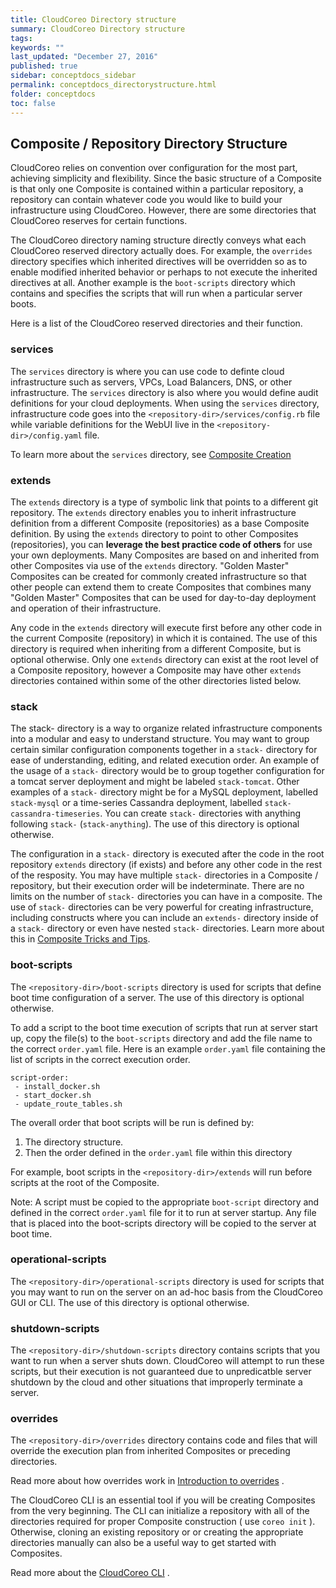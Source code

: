 ```yaml
---
title: CloudCoreo Directory structure
summary: CloudCoreo Directory structure
tags:
keywords: ""
last_updated: "December 27, 2016"
published: true
sidebar: conceptdocs_sidebar
permalink: conceptdocs_directorystructure.html
folder: conceptdocs
toc: false
---
```


## Composite / Repository Directory Structure
CloudCoreo relies on convention over configuration for the most part, achieving simplicity and flexibility. Since the basic structure of a Composite is that only one Composite is contained within a particular repository, a repository can contain whatever code you would like to build your infrastructure using CloudCoreo. However, there are some directories that CloudCoreo reserves for certain functions.

The CloudCoreo directory naming structure directly conveys what each CloudCoreo reserved directory actually does. For example, the `overrides` directory specifies which inherited directives will be overridden so as to enable modified inherited behavior or perhaps to not execute the inherited directives at all. Another example is the `boot-scripts` directory which contains and specifies the scripts that will run when a particular server boots.  

Here is a list of the CloudCoreo reserved directories and their function.  

### services  
The `services` directory is where you can use code to definte cloud infrastructure such as servers, VPCs, Load Balancers, DNS, or other infrastructure. The `services` directory is also where you would define audit definitions for your cloud deployments. When using the `services` directory, infrastructure code goes into the `<repository-dir>/services/config.rb` file while variable definitions for the WebUI live in the `<repository-dir>/config.yaml` file.  

To learn more about the `services` directory, see [Composite Creation](http://kb.cloudcoreo.com/conceptdocs_compositecreation.html)

### extends  
The `extends` directory is a type of symbolic link that points to a different git repository. The `extends` directory enables you to inherit infrastructure definition from a different Composite (repositories) as a base Composite definition. By using the `extends` directory to point to other Composites (repositories), you can **leverage the best practice code of others** for use your own deployments. Many Composites are based on and inherited from other Composites via use of the `extends` directory. "Golden Master" Composites can be created for commonly created infrastructure so that other people can extend them to create Composites that combines many "Golden Master" Composites that can be used for day-to-day deployment and operation of their infrastructure.  

Any code in the `extends` directory will execute first before any other code in the current Composite (repository) in which it is contained. The use of this directory is required when inheriting from a different Composite, but is optional otherwise. Only one `extends` directory can exist at the root level of a Composite repository, however a Composite may have other `extends` directories contained within some of the other directories listed below.  

### stack  
The stack- directory is a way to organize related infrastructure components into a modular and easy to understand structure. You may want to group certain similar configuration components together in a `stack-` directory for ease of understanding, editing, and related execution order. An example of the usage of a `stack-` directory would be to group together  configuration for a tomcat server deployment and might be labeled `stack-tomcat`. Other examples of a `stack-` directory might be for a MySQL deployment, labelled `stack-mysql` or a time-series Cassandra deployment, labelled `stack-cassandra-timeseries`. You can create `stack-` directories with anything following `stack-` (`stack-anything`). The use of this directory is optional otherwise.  

The configuration in a `stack-` directory is executed after the code in the root repository `extends` directory (if exists) and before any other code in the rest of the resposity. You may have multiple `stack-` directories in a Composite / repository, but their execution order will be indeterminate. There are no limits on the number of `stack-` directories you can have in a composite. The use of `stack-` directories can be very powerful for creating infrastructure, including constructs where you can include an `extends-` directory inside of a `stack-` directory or even have nested `stack-` directories. Learn more about this in [Composite Tricks and Tips](http://kb.cloudcoreo.com).  

### boot-scripts  
The `<repository-dir>/boot-scripts` directory is used for scripts that define boot time configuration of a server. The use of this directory is optional otherwise.  

To add a script to the boot time execution of scripts that run at server start up, copy the file(s) to the `boot-scripts` directory and add the file name to the correct `order.yaml` file. Here is an example `order.yaml` file containing the list of scripts in the correct execution order.  

~~~~
script-order:
 - install_docker.sh
 - start_docker.sh
 - update_route_tables.sh  
~~~~

The overall order that boot scripts will be run is defined by:  
1. The directory structure.  
2. Then the order defined in the `order.yaml` file within this directory  

For example, boot scripts in the `<repository-dir>/extends` will run before scripts at the root of the Composite.

Note: A script must be copied to the appropriate `boot-script` directory and defined in the correct `order.yaml` file for it to run at server startup. Any file that is placed into the boot-scripts directory will be copied to the server at boot time.  

### operational-scripts  
The `<repository-dir>/operational-scripts` directory is used for scripts that you may want to run on the server on an ad-hoc basis from the CloudCoreo GUI or CLI. The use of this directory is optional otherwise.  

### shutdown-scripts  
The `<repository-dir>/shutdown-scripts` directory contains scripts that you want to run when a server shuts down. CloudCoreo will attempt to run these scripts, but their execution is not guaranteed due to unpredicatble server shutdown by the cloud and other situations that improperly terminate a server.  

### overrides  
The `<repository-dir>/overrides` directory contains code and files that will override the execution plan from inherited Composites or preceding directories.  

Read more about how overrides work in [Introduction to overrides](http://kb.cloudcoreo.com/) .  

The CloudCoreo CLI is an essential tool if you will be creating Composites from the very beginning. The CLI can initialize a repository with all of the directories required for proper Composite construction ( use `coreo init` ).  Otherwise, cloning an existing repository or or creating the appropriate directories manually can also be a useful way to get started with Composites.  

Read more about the [CloudCoreo CLI](http://kb.cloudcoreo.com/conceptdocs_cli.html) .  


